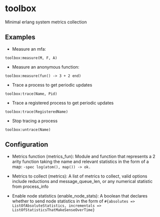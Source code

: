 # toolbox
Minimal erlang system metrics collection

## Examples
* Measure an mfa:
```
toolbox:measure(M, F, A)
```
* Measure an anonymous function:
```
toolbox:measure(fun() -> 3 + 2 end)
```

* Trace a process to get periodic updates
```
toolbox:trace(Name, Pid)
```

* Trace a registered process to get periodic updates
```
toolbox:trace(RegisteredName)
```

* Stop tracing a process
```
toolbox:untrace(Name)
```

## Configuration
* Metrics function (metrics_fun): Module and function that represents a 2 arity function taking the name and relevant statistics in the form of a map:
```-spec log(atom(), map()) -> ok.```

* Metrics to collect (metrics): A list of metrics to collect, valid options include reductions and message_queue_len, or any numerical statistic from process_info
* Enable node statistics (enable_node_stats): A boolean that declares whether to send node statistics in the form of 
```#{absolutes => ListOfAbsoluteStatistics, incrementals => ListOfStatisticsThatMakeSenseOverTime}```

